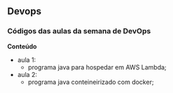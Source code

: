 ## Devops
### Códigos das aulas da semana de DevOps

**Conteúdo**

- aula 1: 
    - programa java para hospedar em AWS Lambda;
- aula 2: 
    - programa java conteineirizado com docker;
